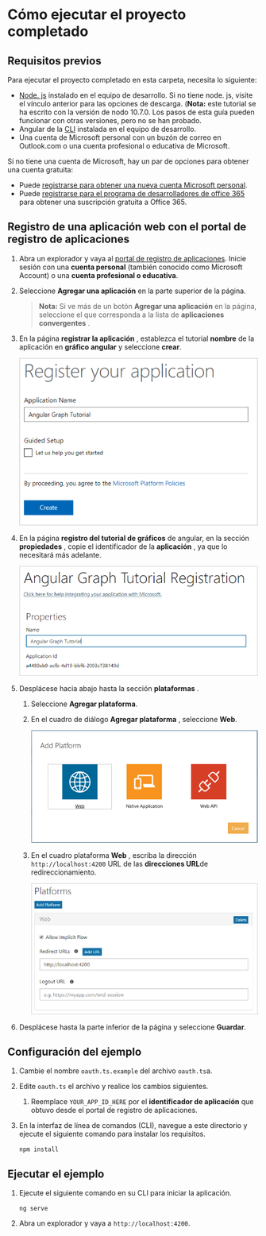 # <a name="how-to-run-the-completed-project"></a>Cómo ejecutar el proyecto completado

## <a name="prerequisites"></a>Requisitos previos

Para ejecutar el proyecto completado en esta carpeta, necesita lo siguiente:

- [Node. js](https://nodejs.org) instalado en el equipo de desarrollo. Si no tiene node. js, visite el vínculo anterior para las opciones de descarga. (**Nota:** este tutorial se ha escrito con la versión de nodo 10.7.0. Los pasos de esta guía pueden funcionar con otras versiones, pero no se han probado.
- Angular de la [CLI](https://cli.angular.io/) instalada en el equipo de desarrollo.
- Una cuenta de Microsoft personal con un buzón de correo en Outlook.com o una cuenta profesional o educativa de Microsoft.

Si no tiene una cuenta de Microsoft, hay un par de opciones para obtener una cuenta gratuita:

- Puede [registrarse para obtener una nueva cuenta Microsoft personal](https://signup.live.com/signup?wa=wsignin1.0&rpsnv=12&ct=1454618383&rver=6.4.6456.0&wp=MBI_SSL_SHARED&wreply=https://mail.live.com/default.aspx&id=64855&cbcxt=mai&bk=1454618383&uiflavor=web&uaid=b213a65b4fdc484382b6622b3ecaa547&mkt=E-US&lc=1033&lic=1).
- Puede [registrarse para el programa de desarrolladores de office 365](https://developer.microsoft.com/office/dev-program) para obtener una suscripción gratuita a Office 365.

## <a name="register-a-web-application-with-the-application-registration-portal"></a>Registro de una aplicación web con el portal de registro de aplicaciones

1. Abra un explorador y vaya al [portal de registro de aplicaciones](https://apps.dev.microsoft.com). Inicie sesión con una **cuenta personal** (también conocido como Microsoft Account) o una **cuenta profesional o educativa**.

1. Seleccione **Agregar una aplicación** en la parte superior de la página.

    > **Nota:** Si ve más de un botón **Agregar una aplicación** en la página, seleccione el que corresponda a la lista de **aplicaciones convergentes** .

1. En la página **registrar la aplicación** , establezca el tutorial **nombre** de la aplicación en **gráfico angular** y seleccione **crear**.

    ![Captura de pantalla de la creación de una nueva aplicación en el sitio web del portal de registro de aplicaciones](/tutorial/images/arp-create-app-01.png)

1. En la página **registro del tutorial de gráficos** de angular, en la sección **propiedades** , copie el identificador de la **aplicación** , ya que lo necesitará más adelante.

    ![Captura de pantalla del identificador de la aplicación recién creada](/tutorial/images/arp-create-app-02.png)

1. Desplácese hacia abajo hasta la sección **plataformas** .

    1. Seleccione **Agregar plataforma**.
    1. En el cuadro de diálogo **Agregar plataforma** , seleccione **Web**.

        ![Captura de pantalla que crea una plataforma para la aplicación](/tutorial/images/arp-create-app-03.png)

    1. En el cuadro plataforma **Web** , escriba la dirección `http://localhost:4200` URL de las **direcciones URL**de redireccionamiento.

        ![Captura de pantalla de la plataforma web recién agregada para la aplicación](/tutorial/images/arp-create-app-04.png)

1. Desplácese hasta la parte inferior de la página y seleccione **Guardar**.

## <a name="configure-the-sample"></a>Configuración del ejemplo

1. Cambie el nombre `oauth.ts.example` del archivo `oauth.ts`a.
1. Edite `oauth.ts` el archivo y realice los cambios siguientes.
    1. Reemplace `YOUR_APP_ID_HERE` por el **identificador de aplicación** que obtuvo desde el portal de registro de aplicaciones.
1. En la interfaz de línea de comandos (CLI), navegue a este directorio y ejecute el siguiente comando para instalar los requisitos.

    ```Shell
    npm install
    ```

## <a name="run-the-sample"></a>Ejecutar el ejemplo

1. Ejecute el siguiente comando en su CLI para iniciar la aplicación.

    ```Shell
    ng serve
    ```

1. Abra un explorador y vaya a `http://localhost:4200`.